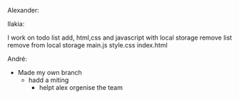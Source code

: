 Alexander:

<!-- ---------------------
!!!!!!!!!!!!!!!!!!!!!!!!!!
------------------------- -->

Ilakia:

I work on todo list add, html,css and javascript with local storage
remove list remove from local storage
main.js
style.css
index.html


André:

- Made my own branch
  - hadd a miting
    - helpt alex orgenise the team
